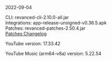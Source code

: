 2022-09-04
  
CLI: revanced-cli-2.10.0-all.jar  
Integrations: app-release-unsigned-v0.36.5.apk  
Patches: revanced-patches-2.50.4.jar  
[Patches Changelog](https://github.com/revanced/revanced-patches/releases/latest)  

YouTube version: 17.33.42  

YouTube Music (arm64-v8a) version: 5.22.54  
